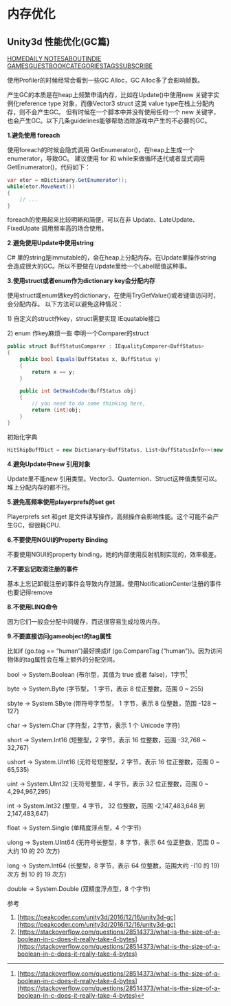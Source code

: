 # 内存优化

## Unity3d 性能优化(GC篇)

[HOME](https://peakcoder.com/)[DAILY NOTES](https://peakcoder.com/daily/)[ABOUT](https://peakcoder.com/about/)[INDIE GAMES](https://peakcoder.com/indie%20games/)[GUESTBOOK](https://peakcoder.com/guestbook/)[CATEGORIES](https://peakcoder.com/categories/)[TAGS](https://peakcoder.com/tags/)[SUBSCRIBE](https://peakcoder.com/feed/)

使用Profiler的时候经常会看到一些GC Alloc，GC Alloc多了会影响帧数。

产生GC的本质是在heap上频繁申请内存，比如在Update()中使用new 关键字实例化reference type 对象，而像Vector3 struct 这类 value type在栈上分配内存，则不会产生GC。 但有时候在一个脚本中并没有使用任何一个 new 关键字，也会产生GC。以下几条guidelines能够帮助消除游戏中产生的不必要的GC。

**1.避免使用 foreach**

使用foreach的时候会隐式调用 GetEnumerator()，在heap上生成一个enumerator，导致GC。 建议使用 for 和 while来做循环迭代或者显式调用GetEnumerator()，代码如下：

```csharp
var etor = mDictionary.GetEnumerator();
while(etor.MoveNext())
{
    // ...
}
```

foreach的使用起来比较明晰和简便，可以在非 Update、LateUpdate、FixedUpate 调用频率高的场合使用。

**2.避免使用Update中使用string**

C# 里的string是immutable的，会在heap上分配内存。在Update里操作string 会造成很大的GC。所以不要做在Update里给一个Label赋值这种事。

**3.使用struct或者enum作为dictionary key会分配内存**

使用struct或enum做key的dictionary，在使用TryGetValue()或者键值访问时，会分配内存。 以下方法可以避免这种情况：

1\) 自定义的struct作key，struct需要实现 IEquatable接口

2\) enum 作key麻烦一些 申明一个Comparer的struct

```csharp
public struct BuffStatusComparer : IEqualityComparer<BuffStatus>
{
    public bool Equals(BuffStatus x, BuffStatus y)
    {
        return x == y;
    }

    public int GetHashCode(BuffStatus obj)
    {
        // you need to do some thinking here,
        return (int)obj;
    }
}
```

初始化字典

```csharp
HitShipBuffDict = new Dictionary<BuffStatus, List<BuffStatusInfo>>(new BuffStatusComparer());
```

**4.避免Update中new 引用对象**

Update里不能new 引用类型。Vector3、Quaternion、Struct这种值类型可以。堆上分配内存的都不行。

**5.避免高频率使用playerprefs的set get**

Playerprefs set 和get 是文件读写操作，高频操作会影响性能。这个可能不会产生GC，但很耗CPU.

**6.不要使用NGUI的Property Binding**

不要使用NGUI的property binding，她的内部使用反射机制实现的，效率极差。

**7.不要忘记取消注册的事件**

基本上忘记卸载注册的事件会导致内存泄漏，使用NotificationCenter注册的事件也要记得remove

**8.不使用LINQ命令**

因为它们一般会分配中间缓存，而这很容易生成垃圾内存。

**9.不要直接访问gameobject的tag属性**

比如if (go.tag == “human”)最好换成if (go.CompareTag (“human”))。因为访问物体的tag属性会在堆上额外的分配空间。



bool -> System.Boolean (布尔型，其值为 true 或者 false)，1字节[^1]

byte -> System.Byte (字节型， 1 字节，表示 8 位正整数，范围 0 \~ 255)

sbyte -> System.SByte (带符号字节型， 1 字节，表示 8 位整数，范围 -128 \~ 127)

char -> System.Char (字符型，2字节，表示 1 个 Unicode 字符)

short -> System.Int16 (短整型，2 字节，表示 16 位整数，范围 -32,768 \~ 32,767)

ushort -> System.UInt16 (无符号短整型，2 字节，表示 16 位正整数，范围 0 \~ 65,535)

uint -> System.UInt32 (无符号整型，4 字节，表示 32 位正整数，范围 0 \~ 4,294,967,295)

int -> System.Int32 (整型，4 字节， 32 位整数，范围 -2,147,483,648 到 2,147,483,647)

float -> System.Single (单精度浮点型，4 个字节)

ulong -> System.UInt64 (无符号长整型，8 字节，表示 64 位正整数，范围 0 \~ 大约 10 的 20 次方)

long -> System.Int64 (长整型，8 字节，表示 64 位整数，范围大约 -(10 的 19) 次方 到 10 的 19 次方)

double -> System.Double (双精度浮点型，8 个字节)

参考

1. [https://peakcoder.com/unity3d/2016/12/16/unity3d-gc](https://peakcoder.com/unity3d/2016/12/16/unity3d-gc)
2. [https://stackoverflow.com/questions/28514373/what-is-the-size-of-a-boolean-in-c-does-it-really-take-4-bytes](https://stackoverflow.com/questions/28514373/what-is-the-size-of-a-boolean-in-c-does-it-really-take-4-bytes)

[^1]: [https://stackoverflow.com/questions/28514373/what-is-the-size-of-a-boolean-in-c-does-it-really-take-4-bytes](https://stackoverflow.com/questions/28514373/what-is-the-size-of-a-boolean-in-c-does-it-really-take-4-bytes)
